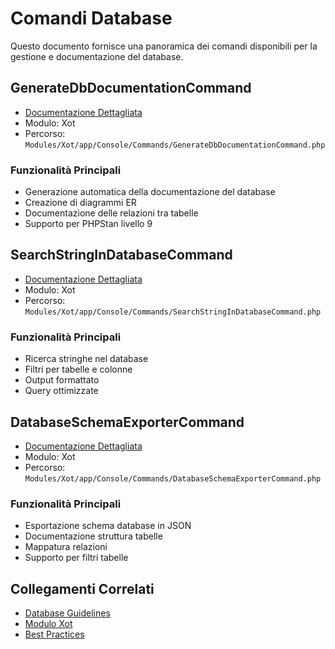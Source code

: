 # Comandi Database

Questo documento fornisce una panoramica dei comandi disponibili per la gestione e documentazione del database.

## GenerateDbDocumentationCommand
- [Documentazione Dettagliata](../../laravel/Modules/Xot/docs/commands/generate-db-documentation.md)
- Modulo: Xot
- Percorso: `Modules/Xot/app/Console/Commands/GenerateDbDocumentationCommand.php`

### Funzionalità Principali
- Generazione automatica della documentazione del database
- Creazione di diagrammi ER
- Documentazione delle relazioni tra tabelle
- Supporto per PHPStan livello 9

## SearchStringInDatabaseCommand
- [Documentazione Dettagliata](../../laravel/Modules/Xot/docs/commands/search-string-database.md)
- Modulo: Xot
- Percorso: `Modules/Xot/app/Console/Commands/SearchStringInDatabaseCommand.php`

### Funzionalità Principali
- Ricerca stringhe nel database
- Filtri per tabelle e colonne
- Output formattato
- Query ottimizzate

## DatabaseSchemaExporterCommand
- [Documentazione Dettagliata](../../laravel/Modules/Xot/docs/commands/database-schema-exporter.md)
- Modulo: Xot
- Percorso: `Modules/Xot/app/Console/Commands/DatabaseSchemaExporterCommand.php`

### Funzionalità Principali
- Esportazione schema database in JSON
- Documentazione struttura tabelle
- Mappatura relazioni
- Supporto per filtri tabelle

## Collegamenti Correlati
- [Database Guidelines](../DATABASE-GUIDELINES.md)
- [Modulo Xot](../modules/module_xot.md)
- [Best Practices](../BEST-PRACTICES.md) 